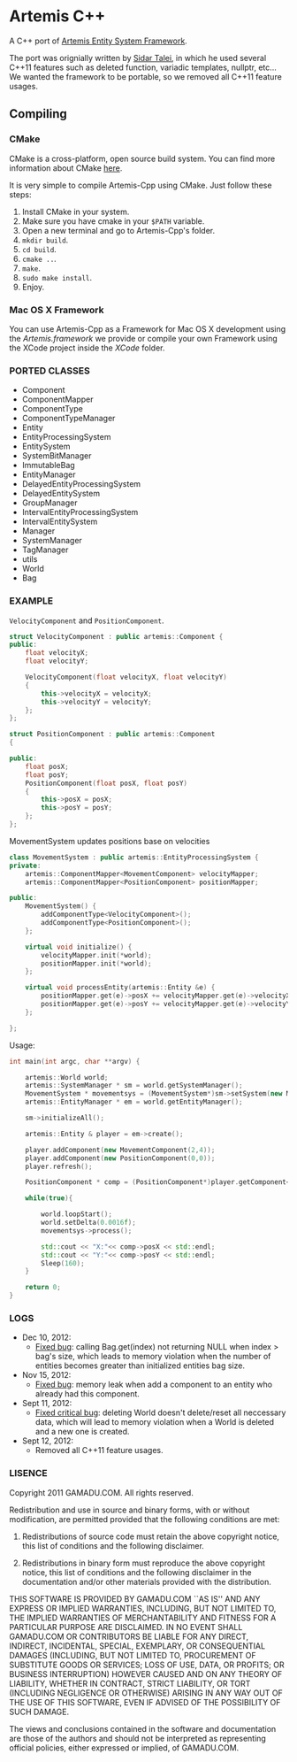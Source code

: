 Artemis C++
===

A C++ port of [Artemis Entity System Framework](http://gamadu.com/artemis/tutorial.html).

The port was orignially written by [Sidar Talei](https://bitbucket.org/stalei/artemiscpp/src), in which he used several C++11 features such as deleted function, variadic templates, nullptr, etc…
We wanted the framework to be portable, so we removed all C++11 feature usages.

## Compiling

### CMake

CMake is a cross-platform, open source build system. You can find more information about CMake [here](https://www.google.es/url?sa=t&rct=j&q=&esrc=s&source=web&cd=1&cad=rja&ved=0CDcQFjAA&url=http%3A%2F%2Fwww.cmake.org%2F&ei=ZRhEUtGFA6el4ATa64HIBw&usg=AFQjCNEmd4p8aUoUmYlZxJdYtwYJnn1-cw&sig2=rna57CyVBIF9Oxh-i-_4FQ&bvm=bv.53217764,d.bGE).

It is very simple to compile Artemis-Cpp using CMake. Just follow these steps:

1. Install CMake in your system.
2. Make sure you have cmake in your `$PATH` variable.
3. Open a new terminal and go to Artemis-Cpp's folder.
4. `mkdir build`.
5. `cd build`.
6. `cmake ..`.
7. `make`.
8. `sudo make install`.
9. Enjoy.

### Mac OS X Framework

You can use Artemis-Cpp as a Framework for Mac OS X development using the _Artemis.framework_ we provide or compile your own Framework using the XCode project inside the _XCode_ folder.

### PORTED CLASSES

- Component
- ComponentMapper
- ComponentType
- ComponentTypeManager
- Entity
- EntityProcessingSystem
- EntitySystem
- SystemBitManager
- ImmutableBag
- EntityManager
- DelayedEntityProcessingSystem
- DelayedEntitySystem
- GroupManager
- IntervalEntityProcessingSystem
- IntervalEntitySystem
- Manager
- SystemManager
- TagManager
- utils
- World
- Bag

### EXAMPLE

`VelocityComponent` and `PositionComponent`.

``` cpp
struct VelocityComponent : public artemis::Component {
public:
    float velocityX;
    float velocityY;

    VelocityComponent(float velocityX, float velocityY)
    {
        this->velocityX = velocityX;
        this->velocityY = velocityY;
    };
};

struct PositionComponent : public artemis::Component
{

public:
    float posX;
    float posY;
    PositionComponent(float posX, float posY)
    {
        this->posX = posX;
        this->posY = posY;
    };
};
```
	
MovementSystem updates positions base on velocities

``` cpp
class MovementSystem : public artemis::EntityProcessingSystem {
private:
    artemis::ComponentMapper<MovementComponent> velocityMapper;
    artemis::ComponentMapper<PositionComponent> positionMapper;

public:
    MovementSystem() {
        addComponentType<VelocityComponent>();
        addComponentType<PositionComponent>();
    };

    virtual void initialize() {
        velocityMapper.init(*world);
        positionMapper.init(*world);
    };

    virtual void processEntity(artemis::Entity &e) {
        positionMapper.get(e)->posX += velocityMapper.get(e)->velocityX * world->getDelta();
        positionMapper.get(e)->posY += velocityMapper.get(e)->velocityY * world->getDelta();
    };

};
```
	
Usage:

``` cpp
int main(int argc, char **argv) {

    artemis::World world;
    artemis::SystemManager * sm = world.getSystemManager();
    MovementSystem * movementsys = (MovementSystem*)sm->setSystem(new MovementSystem());
    artemis::EntityManager * em = world.getEntityManager();

    sm->initializeAll();

    artemis::Entity & player = em->create();

    player.addComponent(new MovementComponent(2,4));
    player.addComponent(new PositionComponent(0,0));
    player.refresh();

    PositionComponent * comp = (PositionComponent*)player.getComponent<PositionComponent>();

    while(true){

        world.loopStart();
        world.setDelta(0.0016f);
        movementsys->process();

        std::cout << "X:"<< comp->posX << std::endl;
        std::cout << "Y:"<< comp->posY << std::endl;
        Sleep(160);
    }

    return 0;
}
```
### LOGS
- Dec 10, 2012:
	- [Fixed  bug](https://github.com/vinova/Artemis-Cpp/commit/449ee9d3167d6bdf8056a8da7554ebec016e5b65): calling Bag.get(index) not returning NULL when index > bag's size,
	which leads to memory violation when the number of entities becomes greater than initialized entities bag size.
- Nov 15, 2012:
	- [Fixed  bug](https://github.com/vinova/Artemis-Cpp/commit/fe291598b699cd283fc029ee727669b8e7a76e24): memory leak when add a component to an entity
	who already had this component.
- Sept 11, 2012:
	- [Fixed critical bug](https://github.com/vinova/Artemis-Cpp/commit/731d2c3e6f4afbd32e4d33f08f23373d62b91dd9): deleting World doesn't delete/reset all neccessary data,
which will lead to memory violation when a World is deleted and a new one is created.
- Sept 12, 2012:
	- Removed all C++11 feature usages.

### LISENCE

Copyright 2011 GAMADU.COM. All rights reserved.

Redistribution and use in source and binary forms, with or without modification, are
permitted provided that the following conditions are met:

1. Redistributions of source code must retain the above copyright notice, this list of
      conditions and the following disclaimer.

2. Redistributions in binary form must reproduce the above copyright notice, this list
      of conditions and the following disclaimer in the documentation and/or other materials
      provided with the distribution.

THIS SOFTWARE IS PROVIDED BY GAMADU.COM ``AS IS'' AND ANY EXPRESS OR IMPLIED
WARRANTIES, INCLUDING, BUT NOT LIMITED TO, THE IMPLIED WARRANTIES OF MERCHANTABILITY AND
FITNESS FOR A PARTICULAR PURPOSE ARE DISCLAIMED. IN NO EVENT SHALL GAMADU.COM OR
CONTRIBUTORS BE LIABLE FOR ANY DIRECT, INDIRECT, INCIDENTAL, SPECIAL, EXEMPLARY, OR
CONSEQUENTIAL DAMAGES (INCLUDING, BUT NOT LIMITED TO, PROCUREMENT OF SUBSTITUTE GOODS OR
SERVICES; LOSS OF USE, DATA, OR PROFITS; OR BUSINESS INTERRUPTION) HOWEVER CAUSED AND ON
ANY THEORY OF LIABILITY, WHETHER IN CONTRACT, STRICT LIABILITY, OR TORT (INCLUDING
NEGLIGENCE OR OTHERWISE) ARISING IN ANY WAY OUT OF THE USE OF THIS SOFTWARE, EVEN IF
ADVISED OF THE POSSIBILITY OF SUCH DAMAGE.

The views and conclusions contained in the software and documentation are those of the
authors and should not be interpreted as representing official policies, either expressed
or implied, of GAMADU.COM.
